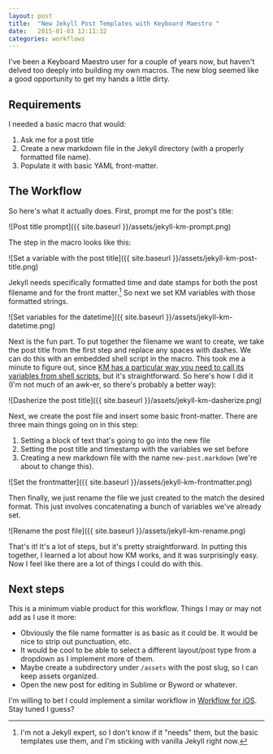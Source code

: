 ```yaml
---
layout: post
title:  "New Jekyll Post Templates with Keyboard Maestro "
date:   2015-01-03 12:11:32
categories: workflows
---
```


I've been a Keyboard Maestro user for a couple of years now, but haven't delved too deeply into building my own macros. The new blog seemed like a good opportunity to get my hands a little dirty.

## Requirements

I needed a basic macro that would:

1. Ask me for a post title
2. Create a new markdown file in the Jekyll directory (with a properly formatted file name).
3. Populate it with basic YAML front-matter.

## The Workflow

So here's what it actually does. First, prompt me for the post's title:

![Post title prompt]({{ site.baseurl }}/assets/jekyll-km-prompt.png)

The step in the macro looks like this:

![Set a variable with the post title]({{ site.baseurl }}/assets/jekyll-km-post-title.png)

Jekyll needs specifically formatted time and date stamps for both the post filename and for the front matter.[^need] So next we set KM variables with those formatted strings.

![Set variables for the datetime]({{ site.baseurl }}/assets/jekyll-km-datetime.png)

[^need]: I'm not a Jekyll expert, so I don't know if it "needs" them, but the basic templates use them, and I'm sticking with vanilla Jekyll right now.

Next is the fun part. To put together the filename we want to create, we take the post title from the first step and replace any spaces with dashes. We can do this with an embedded shell script in the macro. This took me a minute to figure out, since [KM has a particular way you need to call its variables from shell scripts](http://www.keyboardmaestro.com/documentation/6/scripting.html#scripting_actions "Keyboard Maestro 6 Documentation: Scripting"), but it's straightforward. So here's how I did it (I'm not much of an awk-er, so there's probably a better way):

![Dasherize the post title]({{ site.baseurl }}/assets/jekyll-km-dasherize.png)

Next, we create the post file and insert some basic front-matter. There are three main things going on in this step:

1. Setting a block of text that's going to go into the new file
2. Setting the post title and timestamp with the variables we set before
3. Creating a new markdown file with the name `new-post.markdown` (we're about to change this).

![Set the frontmatter]({{ site.baseurl }}/assets/jekyll-km-frontmatter.png)

Then finally, we just rename the file we just created to the match the desired format. This just involves concatenating a bunch of variables we've already set.

![Rename the post file]({{ site.baseurl }}/assets/jekyll-km-rename.png)

That's it! It's a lot of steps, but it's pretty straightforward. In putting this together, I learned a lot about how KM works, and it was surprisingly easy. Now I feel like there are a lot of things I could do with this.

## Next steps

This is a minimum viable product for this workflow. Things I may or may not add as I use it more:

* Obviously the file name formatter is as basic as it could be. It would be nice to strip out punctuation, etc.
* It would be cool to be able to select a different layout/post type from a dropdown as I implement more of them.
* Maybe create a subdirectory under `/assets` with the post slug, so I can keep assets organized.
* Open the new post for editing in Sublime or Byword or whatever.

I'm willing to bet I could implement a similar workflow in [Workflow for iOS](https://workflow.is). Stay tuned I guess?
